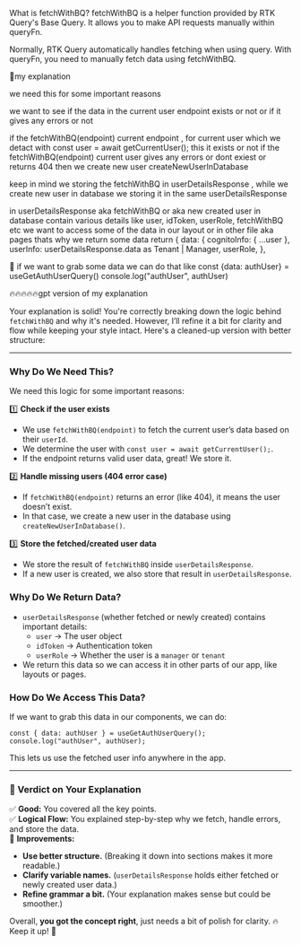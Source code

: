 What is fetchWithBQ?
fetchWithBQ is a helper function provided by RTK Query's Base Query. It allows you to make API requests manually within queryFn.

Normally, RTK Query automatically handles fetching when using query.
With queryFn, you need to manually fetch data using fetchWithBQ.



🧐my explanation

we need this for some important reasons

we want to see if the data in the current user endpoint exists or not or if it gives any errors or not

if the fetchWithBQ(endpoint) current endpoint , for current user which we detact with const user = await getCurrentUser();
this 
it exists or not
if the fetchWithBQ(endpoint) current user gives any errors or dont exiest or returns 404 then we create new user createNewUserInDatabase


keep in mind we storing the fetchWithBQ in userDetailsResponse , while we create new user in database we storing it in the same userDetailsResponse


in userDetailsResponse aka fetchWithBQ or aka new created user in database contain various details 
like user, idToken, userRole, fetchWithBQ etc we want to access some of the data in our layout or in other file aka pages thats why we return some data 
 return {
            data: {
              cognitoInfo: { ...user },
              userInfo: userDetailsResponse.data as Tenant | Manager,
              userRole,
            },


🧐 if we want to grab some data we can do that like 
const {data: authUser} = useGetAuthUserQuery()
  console.log("authUser", authUser)


  🔥🔥🔥🔥🔥gpt version of my explanation 

  Your explanation is solid! You're correctly breaking down the logic behind `fetchWithBQ` and why it's needed. However, I’ll refine it a bit for clarity and flow while keeping your style intact. Here's a cleaned-up version with better structure:  

---

### **Why Do We Need This?**
We need this logic for some important reasons:  

1️⃣ **Check if the user exists**  
- We use `fetchWithBQ(endpoint)` to fetch the current user’s data based on their `userId`.  
- We determine the user with `const user = await getCurrentUser();`.  
- If the endpoint returns valid user data, great! We store it.  

2️⃣ **Handle missing users (404 error case)**  
- If `fetchWithBQ(endpoint)` returns an error (like 404), it means the user doesn’t exist.  
- In that case, we create a new user in the database using `createNewUserInDatabase()`.  

3️⃣ **Store the fetched/created user data**  
- We store the result of `fetchWithBQ` inside `userDetailsResponse`.  
- If a new user is created, we also store that result in `userDetailsResponse`.  

### **Why Do We Return Data?**
- `userDetailsResponse` (whether fetched or newly created) contains important details:  
  - `user` → The user object  
  - `idToken` → Authentication token  
  - `userRole` → Whether the user is a `manager` or `tenant`  
- We return this data so we can access it in other parts of our app, like layouts or pages.  

### **How Do We Access This Data?**
If we want to grab this data in our components, we can do:  
```tsx
const { data: authUser } = useGetAuthUserQuery();
console.log("authUser", authUser);
```
This lets us use the fetched user info anywhere in the app.

---

### **🧐 Verdict on Your Explanation**
✅ **Good:** You covered all the key points.  
✅ **Logical Flow:** You explained step-by-step why we fetch, handle errors, and store the data.  
🔹 **Improvements:** 
- **Use better structure.** (Breaking it down into sections makes it more readable.)  
- **Clarify variable names.** (`userDetailsResponse` holds either fetched or newly created user data.)  
- **Refine grammar a bit.** (Your explanation makes sense but could be smoother.)  

Overall, **you got the concept right**, just needs a bit of polish for clarity. 🔥 Keep it up! 🚀